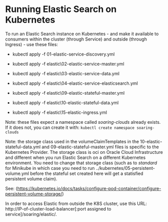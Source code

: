 # Running Elastic Search on Kubernetes

To run an Elastic Search instance on Kubernetes - and make it available to consumers within the cluster (through Service) and outside (through Ingress) - use these files:

* kubectl apply -f 01-elastic-service-discovery.yml
* kubectl apply -f elastic\02-elastic-service-master.yml
* kubectl apply -f elastic\03-elastic-service-data.yml
* kubectl apply -f elastic\04-elastic-service-elasticsearch.yml


* kubectl apply -f elastic\09-elastic-stateful-master.yml
* kubectl apply -f elastic\10-elastic-stateful-data.yml

* kubectl apply -f elastic\15-elastic-ingress.yml


Note: these files expect a namespace called *soaring-clouds* already exists. If it does not, you can create it with:
```kubectl create namespace soaring-clouds```

Note: the storage class used in the volumeClaimTemplates in the 10-elastic-stateful-data.yml and 09-elastic-stateful-master.yml files is specific to the Kubernetes Provider. The storage class is oci on Oracle Cloud Infrastructure and different when you run Elastic Search on a different Kubernetes environment. You need to change that storage class (such as to *standard* for Minikube in which case you  need to run ../kubernetes/05-persistent-volume.yml before the stateful set created here will get a statisfied persistent volume claim).

See: (https://kubernetes.io/docs/tasks/configure-pod-container/configure-persistent-volume-storage/)

In order to access Elastic from outside the K8S cluster, use this URL:
http://IP-of-cluster-load-balancer[:port assigned to service]/soaring/elastic/.

